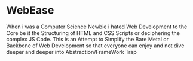 # WebEase
When i was a Computer Science Newbie i hated Web Development to the Core be it the Structuring of HTML and CSS Scripts or deciphering the complex JS Code. This is an Attempt to Simplify the Bare Metal or Backbone of Web Development so that everyone can enjoy and not dive deeper and deeper into Abstraction/FrameWork Trap
